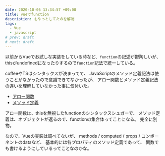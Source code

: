 ```yaml
---
date: 2020-10-05 13:34:57 +09:00
title: vueでfunction
description: もやっとしてたのを解消
tags:
  - Vue
  - javascript
# prev: draft
# next: draft
---
```


以前からVueでお試しな実装をしている時など、`function`の記述が鬱陶しいが、
thisがundefinedになったりするので`function`記法で統一している。

coffeeやTSはシンタックスが決まってて、
JavaScriptのメソッド定義記法は使うことがなかったので意識できてなかったが、
アロー関数とメソッド定義記法の違いを理解していなかった事に気付いた。

- [アロー関数](https://developer.mozilla.org/ja/docs/Web/JavaScript/Reference/Functions/Arrow_functions#Browser_compatibility)
- [メソッド定義](https://developer.mozilla.org/ja/docs/Web/JavaScript/Reference/Functions/Method_definitions#Browser_compatibility)

アロー関数は、thisを無視したfunctionのシンタックスシュガーで、
メソッド定義は、オブジェクトが返るので、functionの集合体ってことになる。
完全に別物。

なので、Vueの実装は調べてないが、
methods / computed / props / コンポーネントのdataなど、
基本的には各プロパティのメソッド定義であって、
関数でも書けるようにしているってことなのかな。

